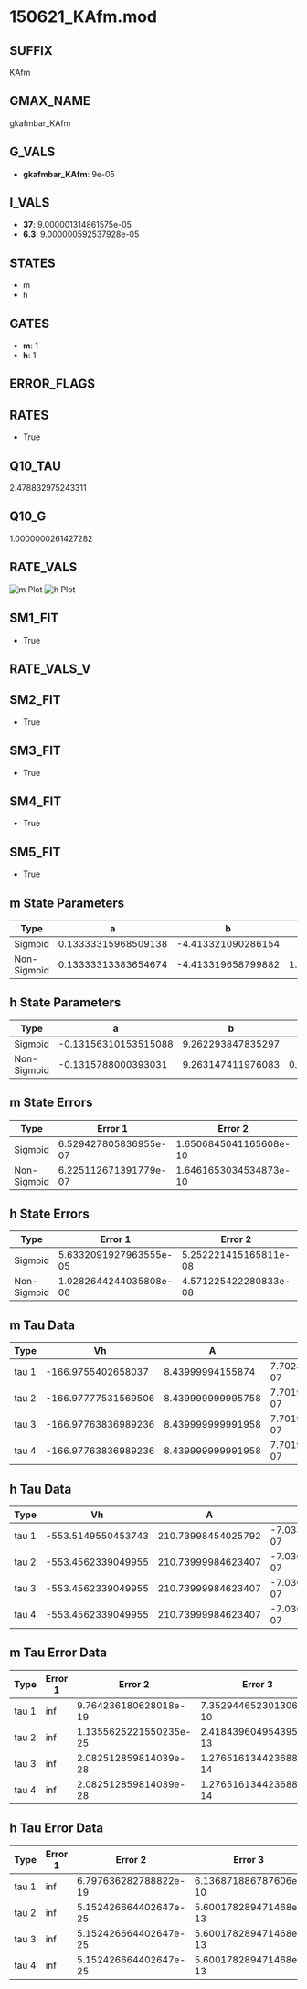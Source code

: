 # 150621_KAfm.mod

## SUFFIX

KAfm

## GMAX_NAME

gkafmbar_KAfm

## G_VALS

- **gkafmbar_KAfm**: 9e-05

## I_VALS

- **37**: 9.000001314861575e-05
- **6.3**: 9.000000592537928e-05

## STATES

- m
- h

## GATES

- **m**: 1
- **h**: 1

## ERROR_FLAGS


## RATES

- True

## Q10_TAU

2.478832975243311

## Q10_G

1.0000000261427282

## RATE_VALS

![m Plot](/Users/pbozelos/Dropbox/icg-Chai-Panos/supermodels/output_markdown_files/K/150621_KAfm.mod/images/m.png)
![h Plot](/Users/pbozelos/Dropbox/icg-Chai-Panos/supermodels/output_markdown_files/K/150621_KAfm.mod/images/h.png)

## SM1_FIT

- True

## RATE_VALS_V

## SM2_FIT

- True

## SM3_FIT

- True

## SM4_FIT

- True

## SM5_FIT

- True

## m State Parameters

| Type | a | b | c | d |
| --- | --- | --- | --- | --- |
| Sigmoid | 0.13333315968509138 | -4.413321090286154 |
| Non-Sigmoid | 0.13333313383654674 | -4.413319658799882 | 1.000000086509369 | 5.306093803113426e-08 |

## h State Parameters

| Type | a | b | c | d |
| --- | --- | --- | --- | --- |
| Sigmoid | -0.13156310153515088 | 9.262293847835297 |
| Non-Sigmoid | -0.1315788000393031 | 9.263147411976083 | 0.9998999367950765 | -2.6997456248430624e-08 |

## m State Errors

| Type | Error 1 | Error 2 | Error 3 |
| --- | --- | --- | --- |
| Sigmoid | 6.529427805836955e-07 | 1.6506845041165608e-10 | 4.0627771562362635e-07 |
| Non-Sigmoid | 6.225112671391779e-07 | 1.6461653034534873e-10 | 3.873424488087365e-07 |

## h State Errors

| Type | Error 1 | Error 2 | Error 3 |
| --- | --- | --- | --- |
| Sigmoid | 5.6332091927963555e-05 | 5.252221415165811e-08 | 4.926242145617107e-05 |
| Non-Sigmoid | 1.0282644244035808e-06 | 4.571225422280833e-08 | 8.99217368105782e-07 |

## m Tau Data

| Type | Vh | A | b1 | b2 | c1 | c2 | d1 | d2 | e1 | e2 |
| --- | --- | --- | --- | --- | --- | --- | --- | --- | --- | --- |
| tau 1 | -166.9755402658037 | 8.43999994155874 | 7.702863959408352e-07 | 7.70096925649969e-07 |
| tau 2 | -166.97777531569506 | 8.439999999995758 | 7.701928118953225e-07 | -6.572987633665831e-13 | 7.701927589157944e-07 | -1.249952927904501e-12 |
| tau 3 | -166.97763836989236 | 8.439999999991958 | 7.701925135083063e-07 | -6.572985496013941e-13 | 2.236300389977205e-15 | 7.701924594087e-07 | -1.2499524634064382e-12 | 2.2354802652931334e-15 |
| tau 4 | -166.97763836989236 | 8.439999999991958 | 7.701925135083063e-07 | -6.572985496013941e-13 | 2.236300389977205e-15 | 0.0 | 7.701924594087e-07 | -1.2499524634064382e-12 | 2.2354802652931334e-15 | 0.0 |

## h Tau Data

| Type | Vh | A | b1 | b2 | c1 | c2 | d1 | d2 | e1 | e2 |
| --- | --- | --- | --- | --- | --- | --- | --- | --- | --- | --- |
| tau 1 | -553.5149550453743 | 210.73998454025792 | -7.033578523030754e-07 | -7.038988397154265e-07 |
| tau 2 | -553.4562339049955 | 210.73999984623407 | -7.036356775493191e-07 | 6.614118302646318e-12 | -7.03643731034143e-07 | 6.133750705458339e-12 |
| tau 3 | -553.4562339049955 | 210.73999984623407 | -7.036356775493191e-07 | 6.614118302646318e-12 | 0.0 | -7.03643731034143e-07 | 6.133750705458339e-12 | 0.0 |
| tau 4 | -553.4562339049955 | 210.73999984623407 | -7.036356775493191e-07 | 6.614118302646318e-12 | 0.0 | 0.0 | -7.03643731034143e-07 | 6.133750705458339e-12 | 0.0 | 0.0 |

## m Tau Error Data

| Type | Error 1 | Error 2 | Error 3 |
| --- | --- | --- | --- |
| tau 1 | inf | 9.764236180628018e-19 | 7.352944652301306e-10 |
| tau 2 | inf | 1.1355625221550235e-25 | 2.4184396049543954e-13 |
| tau 3 | inf | 2.082512859814039e-28 | 1.2765161344236889e-14 |
| tau 4 | inf | 2.082512859814039e-28 | 1.2765161344236889e-14 |

## h Tau Error Data

| Type | Error 1 | Error 2 | Error 3 |
| --- | --- | --- | --- |
| tau 1 | inf | 6.797636282788822e-19 | 6.136871886787606e-10 |
| tau 2 | inf | 5.152426664402647e-25 | 5.600178289471468e-13 |
| tau 3 | inf | 5.152426664402647e-25 | 5.600178289471468e-13 |
| tau 4 | inf | 5.152426664402647e-25 | 5.600178289471468e-13 |

